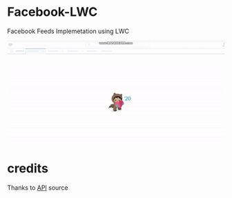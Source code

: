 # Facebook-LWC

Facebook Feeds Implemetation using LWC

![screenshot](https://github.com/vimaltiwari2612/Facebook-LWC/blob/master/1.gif)

# credits
Thanks to [API](https://api.androidhive.info/feed/feed.json) source
